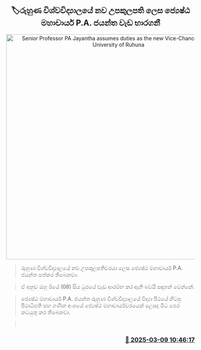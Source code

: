 <p align='center'><b><h2 align='center' title='Senior Professor PA Jayantha assumes duties as the new Vice-Chancellor of the University of Ruhuna'>🏷රුහුණ විශ්වවිද්‍යාලයේ නව උපකුලපති ලෙස ජ්‍යෙෂ්ඨ මහාචාර්ය P.A. ජයන්ත වැඩ භාරගනී</h2></b></p>
<p align='center'><img src='https://helakuru.sgp1.cdn.digitaloceanspaces.com/esana/images/lib/pa-jayantha.jpg' width='600' alt='Senior Professor PA Jayantha assumes duties as the new Vice-Chancellor of the University of Ruhuna'></p>

> රුහුණ විශ්වවිද්‍යාලයේ නව උපකුලපතිවරයා ලෙස ජ්‍යෙෂ්ඨ මහාචාර්ය P.A. ජයන්ත පත්කර තිබෙනවා.

> ඒ අනුව ඔහු ඊයේ (08) සිය ධූරයේ වැඩ ආරම්භ කර ඇති බවයි සඳහන් වෙන්නේ.

> ජ්‍යෙෂ්ඨ මහාචාර්ය P.A. ජයන්ත රුහුණ විශ්වවිද්‍යාලයේ විද්‍යා පීඨයේ හිටපු පීඨාධිපති සහ ගණිත අංශයේ ජ්‍යෙෂ්ඨ මහාචාර්යවරයෙක් ලෙසද මීට පෙර කටයුතු කර තිබෙනවා.

>  



<h3 align='right'><a href='https://www.helakuru.lk/esana/p/108171/'>📅 2025-03-09 10:46:17</a></h3>
